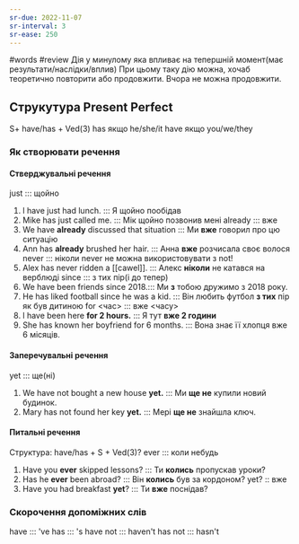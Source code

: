 ```yaml
---
sr-due: 2022-11-07
sr-interval: 3
sr-ease: 250
---
```


#words #review
Дія у минулому яка впливає на тепершній момент(має результати/наслідки/вплив)
При цьому таку дію можна, хочаб теоретично повторити або продовжити.
Вчора не можна продовжити.
## Струкутура Present Perfect
S+ have/has + Ved(3)
has якщо he/she/it
have якщо you/we/they
### Як створювати речення

#### Стверджувальні речення
just ::: щойно
1. l have just had lunch. ::: Я щойно пообідав
2. Mike has just called me. ::: Мік щойно позвонив мені
already ::: вже
1. We have **already** discussed that situation ::: Ми **вже** говорил про цю ситуацію
2. Ann has **already** brushed her hair. ::: Анна **вже** розчисала своє волося
never ::: ніколи
never не можна використовувати з not!
1. Alex has never ridden a [[cawel]]. ::: Алекс **ніколи** не катався на верблюді
since ::: з тих пір(і до тепер)
1. We have been friends since 2018.::: Ми **з** тобою дружимо з 2018 року.
2. He has liked football since he was a kid. ::: Він любить футбол **з тих** пір як був дитиною
for <час> ::: вже <часу>
1. l have been here **for 2 hours.** ::: Я тут **вже 2 години**
2. She has known her boyfriend for 6 months. ::: Вона знає її хлопця вже 6 місяців.
#### Заперечувальні речення
yet ::: ще(ні)
1. We have not bought a new house **yet.** ::: Ми **ще не** купили новий будинок. 
2. Mary has not found her key **yet.** ::: Мері **ще не** знайшла ключ.
#### Питальні речення
Структура: have/has + S + Ved(3)?
ever ::: коли небудь
1. Have you **ever** skipped lessons? ::: Ти **колись** пропускав уроки?
2. Has he **ever** been abroad? ::: Він **колись** був за кордоном?
yet? :: вже
1. Have you had breakfast **yet**? ::: Ти **вже** поснідав?

### Скорочення допоміжних слів
have ::: 've
has ::: 's
have not ::: haven't
has not ::: hasn't

